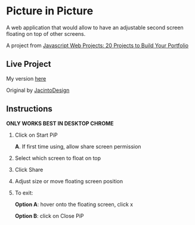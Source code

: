 # Picture in Picture

A web application that would allow to have an adjustable second screen floating on top of other screens.

A project from [Javascript Web Projects: 20 Projects to Build Your Portfolio](https://academy.zerotomastery.io/p/javascript-projects)

## Live Project

My version [here](https://pic-in-pic.netlify.app/)

Original by [JacintoDesign](https://jacintodesign.github.io/picture-in-picture/)


## Instructions

**ONLY WORKS BEST IN DESKTOP CHROME**
1. Click on Start PiP

    **A**. If first time using, allow share screen permission

2. Select which screen to float on top
3. Click Share
4. Adjust size or move floating screen position
5. To exit:

    **Option A**: hover onto the floating screen, click x

    **Option B**: click on Close PiP